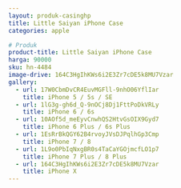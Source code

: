 ```yaml
---
layout: produk-casinghp
title: Little Saiyan iPhone Case
categories: apple

# Produk
product-title: Little Saiyan iPhone Case
harga: 90000
sku: hn-4484
image-drive: 164C3HgIhKWs6i2E3Zr7cDE5k8MU7Vzar
gallery:
  - url: 17W0CbmDvCR4EuvMGFll-9nhO06YflIar
    title: iPhone 5 / 5s / SE
  - url: 1lG3g-gh6d_Q-9nOCj8Dj1FttPoDkVRLy
    title: iPhone 6 / 6s
  - url: 10AOf5d_meEyvCnwhQS2HtvGsOIX9Gyd7
    title: iPhone 6 Plus / 6s Plus
  - url: 1EsRrBkQGY62B4rvoyJVsDJPqlhGp3Cmp
    title: iPhone 7 / 8
  - url: 1L9o0PbIqNxgBR0s4TaCaYGOjmcfLO1p7
    title: iPhone 7 Plus / 8 Plus
  - url: 164C3HgIhKWs6i2E3Zr7cDE5k8MU7Vzar
    title: iPhone X
---
```

